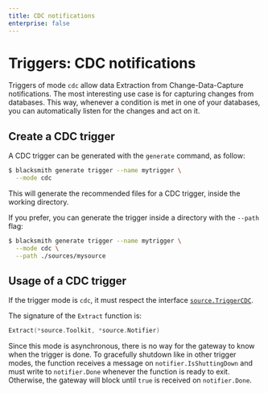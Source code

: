 ```yaml
---
title: CDC notifications
enterprise: false
---
```


# Triggers: CDC notifications

Triggers of mode `cdc` allow data Extraction from Change-Data-Capture notifications.
The most interesting use case is for capturing changes from databases. This way,
whenever a condition is met in one of your databases, you can automatically listen
for the changes and act on it.

## Create a CDC trigger

A CDC trigger can be generated with the `generate` command, as follow:
```bash
$ blacksmith generate trigger --name mytrigger \
  --mode cdc

```

This will generate the recommended files for a CDC trigger, inside the working
directory.

If you prefer, you can generate the trigger inside a directory with the `--path`
flag:
```bash
$ blacksmith generate trigger --name mytrigger \
  --mode cdc \
  --path ./sources/mysource

```

## Usage of a CDC trigger

If the trigger mode is `cdc`, it must respect the interface
[`source.TriggerCDC`](https://pkg.go.dev/github.com/nunchistudio/blacksmith/flow/source?tab=doc#TriggerCDC).

The signature of the `Extract` function is:
```go
Extract(*source.Toolkit, *source.Notifier)

```

Since this mode is asynchronous, there is no way for the gateway to know when the
trigger is done. To gracefully shutdown like in other trigger modes, the function
receives a message on `notifier.IsShuttingDown` and must write to `notifier.Done`
whenever the function is ready to exit. Otherwise, the gateway will block until
`true` is received on `notifier.Done`.
